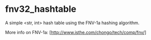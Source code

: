 # fnv32_hashtable
A simple <str, int> hash table using the FNV-1a hashing algorithm.

More info on FNV-1a: [http://www.isthe.com/chongo/tech/comp/fnv/]
